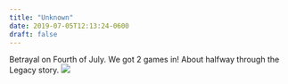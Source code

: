 ```yaml
---
title: "Unknown"
date: 2019-07-05T12:13:24-0600
draft: false
---
```


Betrayal on Fourth of July. We got 2 games in! About halfway through the Legacy story.
![](/images/2019/8ddb3cf50a.jpg)

